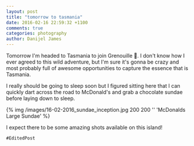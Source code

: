 ```yaml
---
layout: post
title: "tomorrow to tasmania"
date: 2016-02-16 22:59:32 +1100
comments: true
categories: photography
author: Danijel James
---
```

Tomorrow I'm headed to Tasmania to join Grenouille 🐸. I don't know how I ever agreed to this wild adventure, but I'm sure it's gonna be crazy and most probably full of awesome opportunities to capture the essence that is Tasmania.

I really should be going to sleep soon but I figured sitting here that I can quickly dart across the road to McDonald's and grab a chocolate sundae before laying down to sleep.

{% img /images/16-02-2016_sundae_inception.jpg 200 200 '' 'McDonalds Large Sundae' %}

I expect there to be some amazing shots available on this island!

`#EditedPost`
